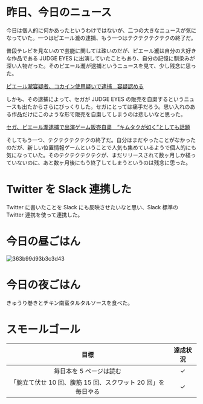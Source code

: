# 昨日、今日のニュース
今日は個人的に何かあったというわけではないが、二つの大きなニュースが気になっていた。一つはピエール瀧の逮捕、もう一つはテクテクテクテクの終了だ。

普段テレビを見ないので芸能に関しては疎いのだが、ピエール瀧は自分の大好きな作品である JUDGE EYES に出演していたこともあり、自分の記憶に馴染みが深い人物だった。そのピエール瀧が逮捕というニュースを見て、少し残念に思った。

[ピエール瀧容疑者、コカイン使用疑いで逮捕　容疑認める](https://mainichi.jp/articles/20190313/k00/00m/040/003000c)

しかも、その逮捕によって、セガが JUDGE EYES の販売を自粛するというニュースも出たからさらにびっくりした。セガにとっては痛手だろう。思い入れのある作品だけにこのような形で販売を自粛してしまうのは悲しいなと思った。

[セガ、ピエール瀧逮捕で出演ゲーム販売自粛　“キムタクが如く”としても話題](https://headlines.yahoo.co.jp/article?a=20190313-00010001-kaiyou-ent)

そしてもう一つ、テクテクテクテクの終了だ。自分はまだやったことがなかったのだが、新しい位置情報ゲームということで人気も集めているようで個人的にも気になっていた。そのテクテクテクテクが、まだリリースされて数ヶ月しか経っていないのに、あと数ヶ月後にもう終了してしまうというのは残念に思った。

# Twitter を Slack 連携した
Twitter に書いたことを Slack にも反映させたいなと思い、Slack 標準の Twitter 連携を使って連携した。

# 今日の昼ごはん
![363b99d93b3c3d43](https://noraworld.github.io/box-bulbasaur/2019/03/363b99d93b3c3d43.jpg)

# 今日の夜ごはん
きゅうり巻きとチキン南蛮タルタルソースを食べた。

# スモールゴール
| 目標 | 達成状況 |
|:---:|:---:|
| 毎日本を 5 ページは読む | ✓ |
| 「腕立て伏せ 10 回、腹筋 15 回、スクワット 20 回」を毎日やる | ✓ |
